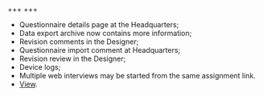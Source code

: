 +++
+++

- Questionnaire details page at the Headquarters;
- Data export archive now contains more information;
- Revision comments in the Designer;
- Questionnaire import comment at Headquarters;
- Revision review in the Designer;
- Device logs;
- Multiple web interviews may be started from the same assignment link.
- [View](/release-notes/version-19-11).
